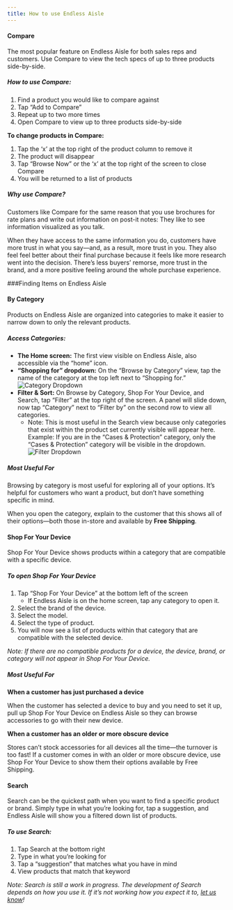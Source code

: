 ```yaml
---
title: How to use Endless Aisle
---
```


#### Compare

The most popular feature on Endless Aisle for both sales reps and customers. Use Compare to view the tech specs of up to three products side-by-side.

##### How to use Compare:
1. Find a product you would like to compare against
2. Tap “Add to Compare”
3. Repeat up to two more times
4. Open Compare to view up to three products side-by-side

**To change products in Compare:**
1. Tap the ‘x’ at the top right of the product column to remove it
2. The product will disappear
3. Tap “Browse Now” or the ‘x’ at the top right of the screen to close Compare
4. You will be returned to a list of products

##### Why use Compare?

Customers like Compare for the same reason that you use brochures for rate plans and write out information on post-it notes: They like to see information visualized as you talk.

When they have access to the same information you do, customers have more trust in what you say—and, as a result, more trust in you. They also feel feel better about their final purchase because it feels like more research went into the decision. There’s less buyers’ remorse, more trust in the brand, and a more positive feeling around the whole purchase experience.

###Finding Items on Endless Aisle

#### By Category

Products on Endless Aisle are organized into categories to make it easier to narrow down to only the relevant products.

##### Access Categories:
* **The Home screen:** The first view visible on Endless Aisle, also accessible via the “home” icon.
* **“Shopping for” dropdown:** On the “Browse by Category” view, tap the name of the category at the top left next to “Shopping for.” ![Category Dropdown](/images/category-dropdown.jpg "Category Dropdown")
* **Filter & Sort:** On Browse by Category, Shop For Your Device, and Search, tap “Filter” at the top right of the screen. A panel will slide down, now tap “Category” next to “Filter by” on the second row to view all categories.
    * Note: This is most useful in the Search view because only categories that exist within the product set currently visible will appear here. Example: If you are in the “Cases & Protection” category, only the “Cases & Protection” category will be visible in the dropdown.
![Filter Dropdown](/images/filter-dropdown.jpg "Filter Dropdown")

##### Most Useful For

Browsing by category is most useful for exploring all of your options. It’s helpful for customers who want a product, but don’t have something specific in mind.

When you open the category, explain to the customer that this shows all of their options—both those in-store and available by **Free Shipping**.

#### Shop For Your Device

Shop For Your Device shows products within a category that are compatible with a specific device.

##### To open Shop For Your Device
1. Tap “Shop For Your Device” at the bottom left of the screen
    * If Endless Aisle is on the home screen, tap any category to open it.
2. Select the brand of the device.
3. Select the model.
4. Select the type of product.
5. You will now see a list of products within that category that are compatible with the selected device.

_Note: If there are no compatible products for a device, the device, brand, or category will not appear in Shop For Your Device._

##### Most Useful For

**When a customer has just purchased a device**

When the customer has selected a device to buy and you need to set it up, pull up Shop For Your Device on Endless Aisle so they can browse accessories to go with their new device.

**When a customer has an older or more obscure device**

Stores can’t stock accessories for all devices all the time—the turnover is too fast! If a customer comes in with an older or more obscure device, use Shop For Your Device to show them their options available by Free Shipping.

#### Search

Search can be the quickest path when you want to find a specific product or brand. Simply type in what you’re looking for, tap a suggestion, and Endless Aisle will show you a filtered down list of products.

##### To use Search:
1. Tap Search at the bottom right
2. Type in what you’re looking for
3. Tap a “suggestion” that matches what you have in mind
4. View products that match that keyword

_Note: Search is still a work in progress. The development of Search depends on how you use it. If it’s not working how you expect it to, [let us know](/contact)!_
